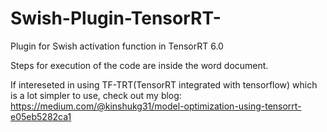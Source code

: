 # Swish-Plugin-TensorRT-
Plugin for Swish activation function in TensorRT 6.0

Steps for execution of the code are inside the word document.

If intereseted in using TF-TRT(TensorRT integrated with tensorflow) which is a lot simpler to use, check out my blog: 
https://medium.com/@kinshukg31/model-optimization-using-tensorrt-e05eb5282ca1
